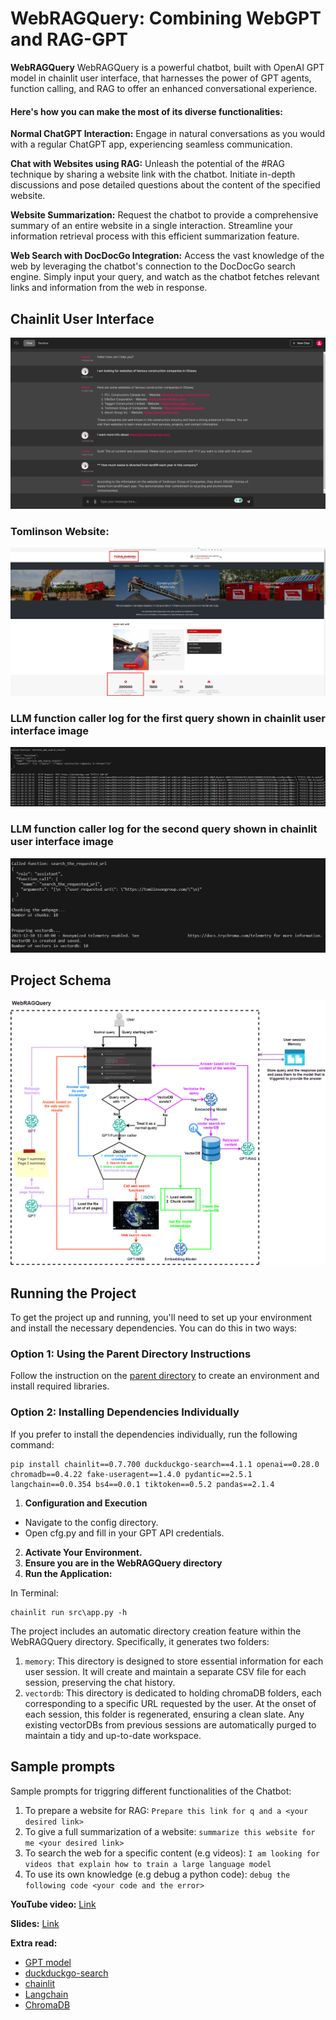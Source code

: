 # WebRAGQuery: Combining WebGPT and RAG-GPT

**WebRAGQuery** WebRAGQuery is a powerful chatbot, built with OpenAI GPT model in chainlit user interface, that harnesses the power of GPT agents, function calling, and RAG to offer an enhanced conversational experience. 

#### Here's how you can make the most of its diverse functionalities:
**Normal ChatGPT Interaction:**
Engage in natural conversations as you would with a regular ChatGPT app, experiencing seamless communication.

**Chat with Websites using RAG:**
Unleash the potential of the #RAG technique by sharing a website link with the chatbot. Initiate in-depth discussions and pose detailed questions about the content of the specified website.

**Website Summarization:**
Request the chatbot to provide a comprehensive summary of an entire website in a single interaction. Streamline your information retrieval process with this efficient summarization feature.

**Web Search with DocDocGo Integration:**
Access the vast knowledge of the web by leveraging the chatbot's connection to the DocDocGo search engine. Simply input your query, and watch as the chatbot fetches relevant links and information from the web in response.

## Chainlit User Interface
<div align="center">
  <img src="images/WebRAGQueryUI.png" alt="UI">
</div>

### Tomlinson Website:
<div align="center">
  <img src="images/website.png" alt="website">
</div>

### LLM function caller log for the first query shown in chainlit user interface image 
<div align="center">
  <img src="images/first_query_log.png" alt="first_query_log">
</div>

### LLM function caller log for the second query shown in chainlit user interface image 
<div align="center">
  <img src="images/second_query_log.png" alt="second_query_log">
</div>

## Project Schema
<div align="center">
  <img src="images/WebRAGQuery-Schema.png" alt="Schema">
</div>

## Running the Project

To get the project up and running, you'll need to set up your environment and install the necessary dependencies. You can do this in two ways:

### Option 1: Using the Parent Directory Instructions

Follow the instruction on the [parent directory](https://github.com/Farzad-R/LLM-playground/tree/master) to create an environment and install required libraries. 

### Option 2: Installing Dependencies Individually
If you prefer to install the dependencies individually, run the following command:

```
pip install chainlit==0.7.700 duckduckgo-search==4.1.1 openai==0.28.0 chromadb==0.4.22 fake-useragent==1.4.0 pydantic==2.5.1 langchain==0.0.354 bs4==0.0.1 tiktoken==0.5.2 pandas==2.1.4
```

1. **Configuration and Execution**
* Navigate to the config directory.
* Open cfg.py and fill in your GPT API credentials.
2. **Activate Your Environment.**
3. **Ensure you are in the WebRAGQuery directory**
4. **Run the Application:**

In Terminal:

```
chainlit run src\app.py -h
```

The project includes an automatic directory creation feature within the WebRAGQuery directory. Specifically, it generates two folders:

1. `memory`: This directory is designed to store essential information for each user session. It will create and maintain a separate CSV file for each session, preserving the chat history.
2. `vectordb`: This directory is dedicated to holding chromaDB folders, each corresponding to a specific URL requested by the user. At the onset of each session, this folder is regenerated, ensuring a clean slate. Any existing vectorDBs from previous sessions are automatically purged to maintain a tidy and up-to-date workspace.

## Sample prompts
Sample prompts for triggring different functionalities of the Chatbot:

1. To prepare a website for RAG: `Prepare this link for q and a <your desired link>`
2. To give a full summarization of a website: `summarize this website for me <your desired link>`
3. To search the web for a specific content (e.g videos): `I am looking for videos that explain how to train a large language model`
4. To use its own knowledge (e.g debug a python code): `debug the following code <your code and the error>`

**YouTube video:** [Link](https://www.youtube.com/watch?v=KoWjy5PZdX0&t=266s)

**Slides:** [Link](https://github.com/Farzad-R/LLM-Zero-to-Hundred/blob/master/presentation/presentation.pdf)

**Extra read:**
- [GPT model](https://platform.openai.com/docs/models/overview) 
- [duckduckgo-search](https://pypi.org/project/duckduckgo-search/)
- [chainlit](https://docs.chainlit.io/get-started/overview)
- [Langchain](https://python.langchain.com/docs/get_started/quickstart)
- [ChromaDB](https://www.trychroma.com/)


